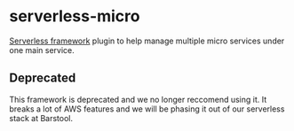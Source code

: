 # serverless-micro

[Serverless framework](https://www.serverless.com) plugin to help manage multiple micro services under one main service.  

## Deprecated

This framework is deprecated and we no longer reccomend using it. It breaks a lot of AWS features and we will be phasing it out of our serverless stack at Barstool.

